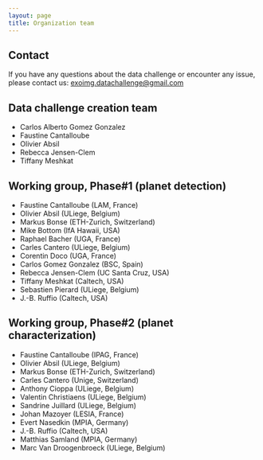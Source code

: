 ```yaml
---
layout: page
title: Organization team
---
```


## Contact 

If you have any questions about the data challenge or encounter any issue, please contact us: <exoimg.datachallenge@gmail.com>

## Data challenge creation team

* Carlos Alberto Gomez Gonzalez
* Faustine Cantalloube
* Olivier Absil
* Rebecca Jensen-Clem 
* Tiffany Meshkat

## Working group, Phase#1 (planet detection)

* Faustine Cantalloube (LAM, France)
* Olivier Absil (ULiege, Belgium)
* Markus Bonse (ETH-Zurich, Switzerland)
* Mike Bottom (IfA Hawaii, USA)
* Raphael Bacher (UGA, France)
* Carles Cantero (ULiege, Belgium) 
* Corentin Doco (UGA, France)
* Carlos Gomez Gonzalez (BSC, Spain)
* Rebecca Jensen-Clem (UC Santa Cruz, USA)
* Tiffany Meshkat (Caltech, USA)
* Sebastien Pierard (ULiege, Belgium)
* J.-B. Ruffio (Caltech, USA)

## Working group, Phase#2 (planet characterization)

* Faustine Cantalloube (IPAG, France)
* Olivier Absil (ULiege, Belgium)
* Markus Bonse (ETH-Zurich, Switzerland)
* Carles Cantero (Unige, Switzerland)
* Anthony Cioppa (ULiege, Belgium)
* Valentin Christiaens (ULiege, Belgium)
* Sandrine Juillard (ULiege, Belgium)
* Johan Mazoyer (LESIA, France)
* Evert Nasedkin (MPIA, Germany)
* J.-B. Ruffio (Caltech, USA)
* Matthias Samland (MPIA, Germany)
* Marc Van Droogenbroeck (ULiege, Belgium)

